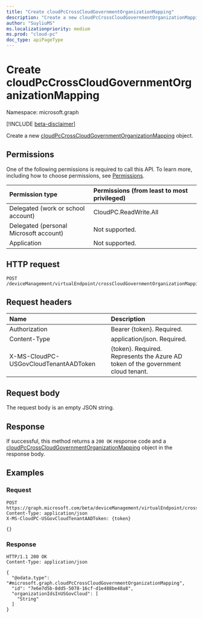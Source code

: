 ```yaml
---
title: "Create cloudPcCrossCloudGovernmentOrganizationMapping"
description: "Create a new cloudPcCrossCloudGovernmentOrganizationMapping object."
author: "SuyliuMS"
ms.localizationpriority: medium
ms.prod: "cloud-pc"
doc_type: apiPageType
---
```


# Create cloudPcCrossCloudGovernmentOrganizationMapping
Namespace: microsoft.graph

[!INCLUDE [beta-disclaimer](../../includes/beta-disclaimer.md)]

Create a new [cloudPcCrossCloudGovernmentOrganizationMapping](../resources/cloudpccrosscloudgovernmentorganizationmapping.md) object.

## Permissions
One of the following permissions is required to call this API. To learn more, including how to choose permissions, see [Permissions](/graph/permissions-reference).

|Permission type|Permissions (from least to most privileged)|
|:---|:---|
|Delegated (work or school account)|CloudPC.ReadWrite.All|
|Delegated (personal Microsoft account)|Not supported.|
|Application|Not supported.|

## HTTP request

<!-- {
  "blockType": "ignored"
}
-->
``` http
POST /deviceManagement/virtualEndpoint/crossCloudGovernmentOrganizationMapping
```

## Request headers
|Name|Description|
|:---|:---|
|Authorization|Bearer {token}. Required.|
|Content-Type|application/json. Required.|
|X-MS-CloudPC-USGovCloudTenantAADToken|{token}. Required. Represents the Azure AD token of the government cloud tenant.|

## Request body
The request body is an empty JSON string.

## Response

If successful, this method returns a `200 OK` response code and a [cloudPcCrossCloudGovernmentOrganizationMapping](../resources/cloudpccrosscloudgovernmentorganizationmapping.md) object in the response body.

## Examples

### Request

<!-- {
  "blockType": "request",
  "name": "create_cloudpccrosscloudgovernmentorganizationmapping_from_"
}
-->
``` http
POST https://graph.microsoft.com/beta/deviceManagement/virtualEndpoint/crossCloudGovernmentOrganizationMapping
Content-Type: application/json
X-MS-CloudPC-USGovCloudTenantAADToken: {token}

{}
```

### Response
<!-- {
  "blockType": "response",
  "truncated": true,
  "@odata.type": "microsoft.graph.cloudPcCrossCloudGovernmentOrganizationMapping"
}
-->
``` http
HTTP/1.1 200 OK
Content-Type: application/json

{
  "@odata.type": "#microsoft.graph.cloudPcCrossCloudGovernmentOrganizationMapping",
  "id": "7e6e7d5b-8dd5-5078-16cf-d1e488be48a8",
  "organizationIdsInUSGovCloud": [
    "String"
  ]
}
```

